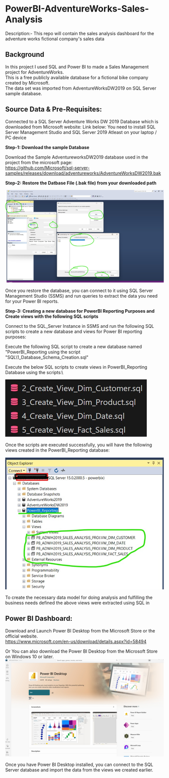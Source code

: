 # **PowerBI-AdventureWorks-Sales-Analysis**
 Description:- This repo will contain the sales analysis dashboard for the adventure works fictional company's sales data

## **Background**

In this project I used SQL and Power BI to made a Sales Management project for AdventureWorks.\
This is a free publicly available database for a fictional bike company created by Microsoft.\
The data set was imported from AdventureWorksDW2019 on SQL Server sample database.

## **Source Data & Pre-Requisites:**
 Connected to a SQL Server Adventure Works DW 2019 Database which is downloaded from Microsoft website: Link below:
 You need to install SQL Server Management Studio and SQL Server 2019 Atleast on your laptop / PC device

**Step-1: Download the sample Database** 

 Download the Sample AdventureworksDW2019 database used in the project from the microsoft page:
 \
 https://github.com/Microsoft/sql-server-samples/releases/download/adventureworks/AdventureWorksDW2019.bak 


**Step-2: Restore the Datbase File (.bak file) from your downloaded path**

 ![Restoring AdventureWorksDW2019 Database In SSMS](/Images/1_Restoring_AdventureWorksDW2019_Database_In_SSMS.jpg)

Once you restore the database, you can connect to it using SQL Server Management Studio (SSMS) and run queries to extract the data you need for your Power BI reports.

**Step-3: Creating a new database for PowerBI Reporting Purposes and Create views with the following SQL scripts**

Connect to the SQL_Server Instance in SSMS and run the following SQL scripts to create a new database and views for Power BI reporting purposes:

Execute the following SQL script to create a new database named "PowerBI_Reporting using the script "SQL\1_Database_Schema_Creation.sql"

Execute the below SQL scripts to create views in PowerBI_Reporting Database using the scripts:\

 ![Views Creation Script Guide in PowerBI_Reporting Database](Images/4_View_Creation_Script_Guide.jpg)

 Once the scripts are executed successfully, you will have the following views created in the PowerBI_Reporting database:

![Views Created in PowerBI_Reporting Database](Images/3_Power_BI_Reporting_Views.jpg)

To create the necessary data model for doing analysis and fulfilling the business needs defined the above views were extracted using SQL in

## **Power BI Dashboard:**

Download and Launch Power BI Desktop from the Microsoft Store or the official website.\
https://www.microsoft.com/en-us/download/details.aspx?id=58494

Or 
You can also download the Power BI Desktop from the Microsoft Store on Windows 10 or later.
![Power BI Desktop Download](Images/5_PowerBI_Microsoft_Store_Pic.jpg)

Once you have Power BI Desktop installed, you can connect to the SQL Server database and import the data from the views we created earlier.



